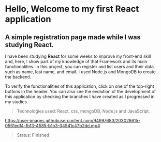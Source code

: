 # Hello, Welcome to my first React application

## A simple registration page made while I was studying React.

I have been studying **React** for some weeks to improve my front-end skill and, here, I show part of my knowledge of that Framework and its main functionalities. In this project, you can register and list users and their data such as name, last name, and email. I used Node.js and MongoDB to create the backend.

To verify the functionalities of this application, click on one of the top-right buttons in the header. You can also see the evolution of the development of this application by checking the branches I have created as I progressed in my studies.

> Technologies used: React, css, mongoDB, Node.js and JavaScript.

https://user-images.githubusercontent.com/94997683/203028615-0561edf4-fb13-4585-b1b3-04541c47b2dd.mp4

>Status: Finished